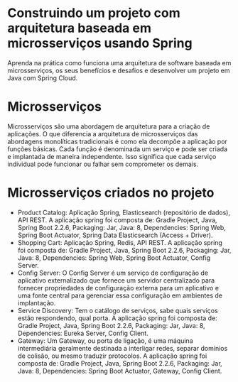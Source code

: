 # Construindo um projeto com arquitetura baseada em microsserviços usando Spring
Aprenda na prática como funciona uma arquitetura de software baseada em microsserviços, os seus benefícios e desafios e desenvolver um projeto em Java com Spring Cloud. 

# Microsserviços 
Microsserviços são uma abordagem de arquitetura para a criação de aplicações. O que diferencia a arquitetura de microsserviços das abordagens monolíticas tradicionais é como ela decompõe a aplicação por funções básicas. Cada função é denominada um serviço e pode ser criada e implantada de maneira independente. Isso significa que cada serviço individual pode funcionar ou falhar sem comprometer os demais.

# Microsserviços criados no projeto
- Product Catalog: Aplicação Spring, Elasticsearch (repositório de dados), API REST. A aplicação spring foi composta de: Gradle Project, Java, Spring Boot 2.2.6, Packaging: Jar, Java: 8, Dependencies: Spring Web, Spring Boot Actuator, Spring Data Elasticsearch (Access + Driver).
- Shopping Cart: Aplicação Spring, Redis, API REST. A aplicação spring foi composta de: Gradle Project, Java, Spring Boot 2.2.6, Packaging: Jar, Java: 8, Dependencies: Spring Web, Spring Boot Actuator, Config Server.
- Config Server: O Config Server é um serviço de configuração de aplicativo externalizado que fornece um servidor centralizado para fornecer propriedades de configuração externa para um aplicativo e uma fonte central para gerenciar essa configuração em ambientes de implantação. 
- Service Discovery: Tem o catálogo de serviços, sabe quais serviços estão respondendo, qual porta. A aplicação spring foi composta de: Gradle Project, Java, Spring Boot 2.2.6, Packaging: Jar, Java: 8, Dependencies: Eureka Server, Config Client.
- Gateway: Um Gateway, ou porta de ligação, é uma máquina intermediária geralmente destinada a interligar redes, separar domínios de colisão, ou mesmo traduzir protocolos. A aplicação spring foi composta de: Gradle Project, Java, Spring Boot 2.2.6, Packaging: Jar, Java: 8, Dependencies: Spring Boot Actuator, Gateway, Config Client. 
